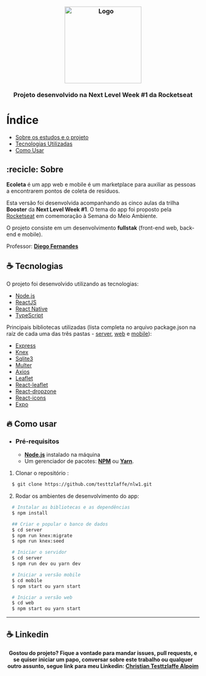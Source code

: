 <h3 align="center">
    <img alt="Logo" title="#logo" width="200px" src="./web/src/assets/logo.png">
    <br><br>
    <b>Projeto desenvolvido na Next Level Week #1 da Rocketseat</b>  
    <br>
</h3>

# Índice

- [Sobre os estudos e o projeto](#sobre)
- [Tecnologias Utilizadas](#tecnologias)
- [Como Usar](#como-usar)

<a id="sobre"></a>

## :recicle: Sobre

<strong>Ecoleta</strong> é um app web e mobile é um marketplace para auxiliar as pessoas a encontrarem pontos de coleta de resíduos.

Esta versão foi desenvolvida acompanhando as cinco aulas da trilha <strong>Booster</strong> da <strong>Next Level Week #1</strong>. O tema do app foi proposto pela [Rocketseat](https://rocketseat.com.br/) em comemoração à Semana do Meio Ambiente.

O projeto consiste em um desenvolvimento <strong>fullstak</strong> (front-end web, back-end e mobile).

Professor: **[Diego Fernandes](https://github.com/diego3g)**

<a id="tecnologias"></a>

## :coffee: Tecnologias

O projeto foi desenvolvido utilizando as tecnologias:

- [Node.js](https://nodejs.org/en/)
- [ReactJS](https://reactjs.org/)
- [React Native](https://reactnative.dev/)
- [TypeScript](https://www.typescriptlang.org/)

Principais bibliotecas utilizadas (lista completa no arquivo package.json na raíz de cada uma das três pastas - [server](), [web]() e [mobile]()):

- [Express]()
- [Knex]()
- [Sqlite3]()
- [Multer]()
- [Axios]()
- [Leaflet]()
- [React-leaflet]()
- [React-dropzone]()
- [React-icons]()
- [Expo]()

## :fire: Como usar

- ### **Pré-requisitos**

  - **[Node.js](https://nodejs.org/en/)** instalado na máquina
  - Um gerenciador de pacotes: **[NPM](https://www.npmjs.com/)** ou **[Yarn](https://yarnpkg.com/)**.

1. Clonar o repositório :

```sh
  $ git clone https://github.com/testtzlaffe/nlw1.git
```

2. Rodar os ambientes de desenvolvimento do app:

```sh
  # Instalar as bibliotecas e as dependências
  $ npm install

  ## Criar e popular o banco de dados
  $ cd server
  $ npm run knex:migrate
  $ npm run knex:seed

  # Iniciar o servidor
  $ cd server
  $ npm run dev ou yarn dev

  # Iniciar a versão mobile
  $ cd mobile
  $ npm start ou yarn start

  # Iniciar a versão web
  $ cd web
  $ npm start ou yarn start

```

---

## :coffee: Linkedin

<h4 align="center">
    Gostou do projeto? Fique a vontade para mandar issues, pull requests, e se quiser iniciar um papo, conversar sobre este trabalho ou qualquer outro assunto, segue link para meu Linkedin:  <a href="https://www.linkedin.com/in/christian-testtzlaffe-alpoim/" target="_blank">Christian Testtzlaffe Alpoim</a>
</h4>
